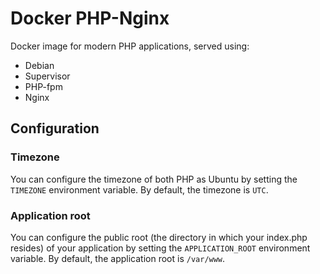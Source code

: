 # Docker PHP-Nginx

Docker image for modern PHP applications, served using:
- Debian
- Supervisor
- PHP-fpm
- Nginx

## Configuration

### Timezone

You can configure the timezone of both PHP as Ubuntu by setting the `TIMEZONE` environment variable. By default, the timezone is `UTC`.

### Application root

You can configure the public root (the directory in which your index.php resides) of your application by setting the `APPLICATION_ROOT` environment variable. By default, the application root is `/var/www`.
